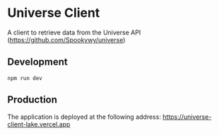 # Universe Client

A client to retrieve data from the Universe API (https://github.com/Spookywy/universe)

## Development

```
npm run dev
```

## Production

The application is deployed at the following address: https://universe-client-lake.vercel.app
